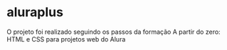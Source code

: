# aluraplus
O projeto foi realizado seguindo os passos da formação A partir do zero: HTML e CSS para projetos web do Alura
